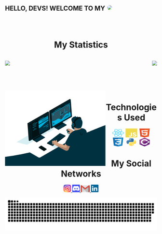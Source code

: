 ## HELLO, DEVS! WELCOME TO MY <a href="https://github.com/MatheusHMEstevam" target="_blank"><img src="https://img.shields.io/badge/MatheusHMEstevam-100000?logo=github&logoColor=white" target="_blank" style="border-radius: 10px; border: 2px solid #fff; width: 200px;"></a>

<br><br>

<div>
<h1 align="center">My Statistics</h1><br>
<img height="150em" src="https://github-readme-stats.vercel.app/api?username=MatheusHMEstevam&show_icons=true&theme=gruvbox_light&include_all_commits=true&count_private=true" />
<img align="right" height="120em" src="https://github-readme-stats.vercel.app/api/top-langs/?username=MatheusHMEstevam&layout=compact&langs_count=16&theme=gruvbox_light" />
</div>

<br><br>

<div align="center">
 <div style="display: inline_block"><br>
  <img align="left" height="250" alt="coding-time" src="code.gif">
  <h1>Technologies Used</h1>
  <img align="center" alt="react-icon" height="30" width="40" src="https://raw.githubusercontent.com/devicons/devicon/master/icons/react/react-original.svg">
  <img align="center" alt="Js-icon" height="30" width="40" src="https://raw.githubusercontent.com/devicons/devicon/master/icons/javascript/javascript-plain.svg">
  <img align="center" alt="HTML-icon" height="30" width="40" src="https://raw.githubusercontent.com/devicons/devicon/master/icons/html5/html5-original.svg">
  <img align="center" alt="CSS-icon" height="30" width="40" src="https://raw.githubusercontent.com/devicons/devicon/master/icons/css3/css3-original.svg">
  <img align="center" alt="Python-icon" height="30" width="40" src="https://raw.githubusercontent.com/devicons/devicon/master/icons/python/python-original.svg">
  <img align="center" alt="Csharp-icon" height="30" width="40" src="https://raw.githubusercontent.com/devicons/devicon/master/icons/csharp/csharp-original.svg">
 </div>
 

 <h1 align="center">My Social Networks</h1>
  <a href="https://www.instagram.com/matheushme/" target="_blank">
   <img width="25" src="instagram.png">
  </a>
  <a href="https://discord.gg/" target="_blank">
   <img width="25" src="discord.png">
  </a> 
  <a href = "https://mail.google.com/mail/u/0/#inbox?compose=GTvVlcSMVWHBVTnLwQgsjXffqJbhMGlJQnWpGBKzrkDkMRJjhWnswTsPmKKpZKDQHkQhVnWhtxVzm">
   <img width="30" src="gmail.svg">
  </a>
  <a href="https://www.linkedin.com/" target="_blank">
   <img width="25" src="linkedin.svg">
  </a> 
</div>

![Snake animation](https://github.com/MatheusHMEstevam/MatheusHMEstevam/blob/output/github-contribution-grid-snake.svg)
